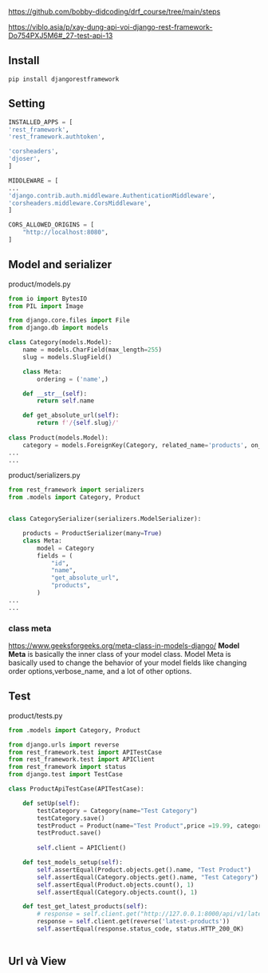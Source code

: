 https://github.com/bobby-didcoding/drf_course/tree/main/steps

https://viblo.asia/p/xay-dung-api-voi-django-rest-framework-Do754PXJ5M6#_27-test-api-13
## Install
```
pip install djangorestframework
```




## Setting
```python
INSTALLED_APPS = [
'rest_framework',
'rest_framework.authtoken',

'corsheaders',
'djoser',
]
```

```python
MIDDLEWARE = [
...
'django.contrib.auth.middleware.AuthenticationMiddleware',
'corsheaders.middleware.CorsMiddleware',
]
```

```python
CORS_ALLOWED_ORIGINS = [
    "http://localhost:8080",
]
```
## Model and serializer
product/models.py
```python
from io import BytesIO
from PIL import Image

from django.core.files import File
from django.db import models

class Category(models.Model):
    name = models.CharField(max_length=255)
    slug = models.SlugField()

    class Meta:
        ordering = ('name',)

    def __str__(self):
        return self.name

    def get_absolute_url(self):
        return f'/{self.slug}/'
        
class Product(models.Model):
    category = models.ForeignKey(Category, related_name='products', on_delete=models.CASCADE)
...
...
```

product/serializers.py
```python
from rest_framework import serializers
from .models import Category, Product


class CategorySerializer(serializers.ModelSerializer):

    products = ProductSerializer(many=True)
    class Meta:
        model = Category
        fields = (
            "id",
            "name",
            "get_absolute_url",
            "products",
        )
...
...
```

### class meta
https://www.geeksforgeeks.org/meta-class-in-models-django/
**Model Meta** is basically the inner class of your model class. Model Meta is basically used to change the behavior of your model fields like changing order options,verbose_name, and a lot of other options.


## Test

product/tests.py
```python
from .models import Category, Product

from django.urls import reverse
from rest_framework.test import APITestCase
from rest_framework.test import APIClient
from rest_framework import status
from django.test import TestCase

class ProductApiTestCase(APITestCase):

    def setUp(self):
        testCategory = Category(name="Test Category")
        testCategory.save()
        testProduct = Product(name="Test Product",price =19.99, category = testCategory)
        testProduct.save()
        
        self.client = APIClient()

    def test_models_setup(self):
        self.assertEqual(Product.objects.get().name, "Test Product")
        self.assertEqual(Category.objects.get().name, "Test Category")
        self.assertEqual(Product.objects.count(), 1)
        self.assertEqual(Category.objects.count(), 1)

    def test_get_latest_products(self):
        # response = self.client.get("http://127.0.0.1:8000/api/v1/latest-products/")
        response = self.client.get(reverse('latest-products'))
        self.assertEqual(response.status_code, status.HTTP_200_OK)
        
```



## Url và View
